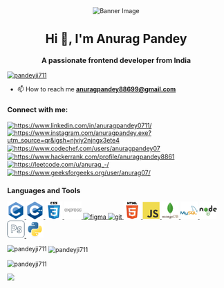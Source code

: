 <div align="center">
    <img src="https://cdn.pixabay.com/photo/2017/08/20/14/37/eat-2661935_960_720.jpg" alt="Banner Image" style="width: 100% ,hight=50%;" />
</div>
<h1 align="center">Hi 👋, I'm Anurag Pandey</h1>
<h3 align="center">A passionate frontend developer from India</h3>

<p align="left"> <a href="https://github.com/ryo-ma/github-profile-trophy"><img src="https://github-profile-trophy.vercel.app/?username=pandeyji711" alt="pandeyji711" /></a> </p>

- 📫 How to reach me **anuragpandey88699@gmail.com**

<h3 align="left">Connect with me:</h3>
<p align="left">
<a href="https://linkedin.com/in/https://www.linkedin.com/in/anuragpandey0711/" target="blank"><img align="center" src="https://raw.githubusercontent.com/rahuldkjain/github-profile-readme-generator/master/src/images/icons/Social/linked-in-alt.svg" alt="https://www.linkedin.com/in/anuragpandey0711/" height="30" width="40" /></a>
<a href="https://instagram.com/https://www.instagram.com/anuragpandey.exe?utm_source=qr&igsh=njviy2njngx3ete4" target="blank"><img align="center" src="https://raw.githubusercontent.com/rahuldkjain/github-profile-readme-generator/master/src/images/icons/Social/instagram.svg" alt="https://www.instagram.com/anuragpandey.exe?utm_source=qr&igsh=njviy2njngx3ete4" height="30" width="40" /></a>
<a href="https://www.codechef.com/users/https://www.codechef.com/users/anuragpandey07" target="blank"><img align="center" src="https://cdn.jsdelivr.net/npm/simple-icons@3.1.0/icons/codechef.svg" alt="https://www.codechef.com/users/anuragpandey07" height="30" width="40" /></a>
<a href="https://www.hackerrank.com/https://www.hackerrank.com/profile/anuragpandey8861" target="blank"><img align="center" src="https://raw.githubusercontent.com/rahuldkjain/github-profile-readme-generator/master/src/images/icons/Social/hackerrank.svg" alt="https://www.hackerrank.com/profile/anuragpandey8861" height="30" width="40" /></a>
<a href="https://www.leetcode.com/https://leetcode.com/u/anurag_-/" target="blank"><img align="center" src="https://raw.githubusercontent.com/rahuldkjain/github-profile-readme-generator/master/src/images/icons/Social/leet-code.svg" alt="https://leetcode.com/u/anurag_-/" height="30" width="40" /></a>
<a href="https://auth.geeksforgeeks.org/user/https://www.geeksforgeeks.org/user/anurag07/" target="blank"><img align="center" src="https://raw.githubusercontent.com/rahuldkjain/github-profile-readme-generator/master/src/images/icons/Social/geeks-for-geeks.svg" alt="https://www.geeksforgeeks.org/user/anurag07/" height="30" width="40" /></a>
</p>

<h3 align="left">Languages and Tools</h3>
<p align="left"> <a href="https://www.cprogramming.com/" target="_blank" rel="noreferrer"> <img src="https://raw.githubusercontent.com/devicons/devicon/master/icons/c/c-original.svg" alt="c" width="40" height="40"/> </a> <a href="https://www.w3schools.com/cpp/" target="_blank" rel="noreferrer"> <img src="https://raw.githubusercontent.com/devicons/devicon/master/icons/cplusplus/cplusplus-original.svg" alt="cplusplus" width="40" height="40"/> </a> <a href="https://www.w3schools.com/css/" target="_blank" rel="noreferrer"> <img src="https://raw.githubusercontent.com/devicons/devicon/master/icons/css3/css3-original-wordmark.svg" alt="css3" width="40" height="40"/> </a> <a href="https://expressjs.com" target="_blank" rel="noreferrer"> <img src="https://raw.githubusercontent.com/devicons/devicon/master/icons/express/express-original-wordmark.svg" alt="express" width="40" height="40"/> </a> <a href="https://www.figma.com/" target="_blank" rel="noreferrer"> <img src="https://www.vectorlogo.zone/logos/figma/figma-icon.svg" alt="figma" width="40" height="40"/> </a> <a href="https://git-scm.com/" target="_blank" rel="noreferrer"> <img src="https://www.vectorlogo.zone/logos/git-scm/git-scm-icon.svg" alt="git" width="40" height="40"/> </a> <a href="https://www.w3.org/html/" target="_blank" rel="noreferrer"> <img src="https://raw.githubusercontent.com/devicons/devicon/master/icons/html5/html5-original-wordmark.svg" alt="html5" width="40" height="40"/> </a> <a href="https://developer.mozilla.org/en-US/docs/Web/JavaScript" target="_blank" rel="noreferrer"> <img src="https://raw.githubusercontent.com/devicons/devicon/master/icons/javascript/javascript-original.svg" alt="javascript" width="40" height="40"/> </a> <a href="https://www.mongodb.com/" target="_blank" rel="noreferrer"> <img src="https://raw.githubusercontent.com/devicons/devicon/master/icons/mongodb/mongodb-original-wordmark.svg" alt="mongodb" width="40" height="40"/> </a> <a href="https://www.mysql.com/" target="_blank" rel="noreferrer"> <img src="https://raw.githubusercontent.com/devicons/devicon/master/icons/mysql/mysql-original-wordmark.svg" alt="mysql" width="40" height="40"/> </a> <a href="https://nodejs.org" target="_blank" rel="noreferrer"> <img src="https://raw.githubusercontent.com/devicons/devicon/master/icons/nodejs/nodejs-original-wordmark.svg" alt="nodejs" width="40" height="40"/> </a> <a href="https://www.photoshop.com/en" target="_blank" rel="noreferrer"> <img src="https://raw.githubusercontent.com/devicons/devicon/master/icons/photoshop/photoshop-line.svg" alt="photoshop" width="40" height="40"/> </a> <a href="https://www.python.org" target="_blank" rel="noreferrer"> <img src="https://raw.githubusercontent.com/devicons/devicon/master/icons/python/python-original.svg" alt="python" width="40" height="40"/> </a> </p>

<p><img align="left" src="https://github-readme-stats.vercel.app/api/top-langs?username=pandeyji711&show_icons=true&locale=en&layout=compact" alt="pandeyji711" /></p>

<p>&nbsp;<img align="center" src="https://github-readme-stats.vercel.app/api?username=pandeyji711&show_icons=true&locale=en" alt="pandeyji711" /></p>

<p><img align="center" src="https://github-readme-streak-stats.herokuapp.com/?user=pandeyji711&" alt="pandeyji711" /></p>

  <img src="https://visitcount.itsvg.in/api?id=pandeyji711&label=Profile%20Views&color=12&icon=0&pretty=true" />

